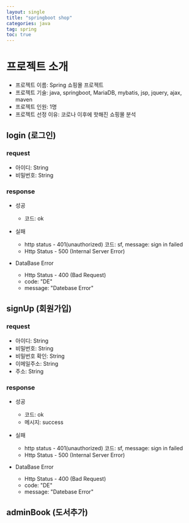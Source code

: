 ```yaml
---
layout: single
title: "springboot shop"
categories: java
tag: spring
toc: true
---
```


# 프로젝트 소개
- 프로젝트 이름: Spring 쇼핑몰 프로젝트
- 프로젝트 기술: java, springboot, MariaDB, mybatis, jsp, jquery, ajax, maven
- 프로젝트 인원: 1명
- 프로젝트 선정 이유: 코로나 이후에 핫해진 쇼핑몰 분석

##  login (로그인)

### request

- 아이디: String
- 비밀번호: String

### response
- 성공
  - 코드: ok
- 실패
  - http status - 401(unauthorized)
  코드: sf, message: sign in failed
  - Http Status - 500 (Internal Server Error)

- DataBase Error
  - Http Status - 400 (Bad Request)
  - code: "DE"
  - message: "Datebase Error"

## signUp (회원가입)

### request
- 아이디: String
- 비밀번호: String
- 비밀번호 확인: String
- 이메일주소: String
- 주소: String

### response
- 성공
  - 코드: ok
  - 메시지: success
- 실패
  - http status - 401(unauthorized)
  코드: sf, message: sign in failed
  - Http Status - 500 (Internal Server Error)

- DataBase Error
  - Http Status - 400 (Bad Request)
  - code: "DE"
  - message: "Datebase Error"

## adminBook (도서추가)
